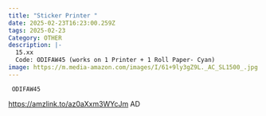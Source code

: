 ```yaml
---
title: "Sticker Printer "
date: 2025-02-23T16:23:00.259Z
tags: 2025-02-23
Category: OTHER
description: |-
  15.xx
  Code: ODIFAW45 (works on 1 Printer + 1 Roll Paper- Cyan)
image: https://m.media-amazon.com/images/I/61+9ly3gZ9L._AC_SL1500_.jpg
---
```

<pre class="language-javascript"><code

class="language-javascript"> ODIFAW45</code></pre>

https://amzlink.to/az0aXxm3WYcJm    AD